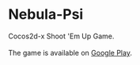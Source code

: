 # Nebula-Psi
Cocos2d-x Shoot 'Em Up Game. \
 \
 The game is available on [Google Play](https://play.google.com/store/apps/details?id=com.errantbyte.nebulapsi).
